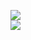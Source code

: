 [![](https://img.shields.io/badge/Made%20With-Github%20Spray-lightgrey.svg?style=for-the-badge&logo=github)](https://github.com/Annihil/github-spray#1298)  
[![](https://i.imgur.com/2DrTn0Z.gif)](https://github.com/Annihil/github-spray)